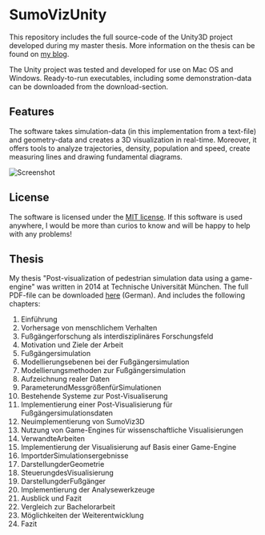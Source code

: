 # SumoVizUnity

This repository includes the full source-code of the Unity3D project developed during my master thesis. More information on the thesis can be found on [my blog](http://buechele.cc/blog/2014/8/6/master-thesis-post-visualization-of-pedestrian-simulation-data-using-a-game-engine).

The Unity project was tested and developed for use on Mac OS and Windows. Ready-to-run executables, including some demonstration-data can be downloaded from the download-section.

## Features
The software takes simulation-data (in this implementation from a text-file) and geometry-data and creates a 3D visualization in real-time. Moreover, it offers tools to analyze trajectories, density, population and speed, create measuring lines and drawing fundamental diagrams.

![Screenshot](https://raw.githubusercontent.com/danielbuechele/SumoVizUnity/master/Screenshot.png)

## License
The software is licensed under the [MIT license](http://opensource.org/licenses/MIT). If this software is used anywhere, I would be more than curios to know and will be happy to help with any problems!

## Thesis

My thesis "Post-visualization of pedestrian simulation data using a game-engine" was written in 2014 at Technische Universität München. The full PDF-file can be downloaded [here](http://buechele.cc/s/thesis.pdf) (German). And includes the following chapters:

1. Einführung
  1. Vorhersage von menschlichem Verhalten
  2. Fußgängerforschung als interdisziplinäres Forschungsfeld
  3. Motivation und Ziele der Arbeit
2. Fußgängersimulation
  1. Modellierungsebenen bei der Fußgängersimulation
  2. Modellierungsmethoden zur Fußgängersimulation
  3. Aufzeichnung realer Daten
  4. ParameterundMessgrößenfürSimulationen
  5. Bestehende Systeme zur Post-Visualiserung
3. Implementierung einer Post-Visualisierung für Fußgängersimulationsdaten
  1. Neuimplementierung von SumoViz3D
  2. Nutzung von Game-Engines für wissenschaftliche Visualisierungen
  3. VerwandteArbeiten
4. Implementierung der Visualisierung auf Basis einer Game-Engine
  1. ImportderSimulationsergebnisse
  2. DarstellungderGeometrie
  3. SteuerungdesVisualisierung
  4. DarstellungderFußgänger
  5. Implementierung der Analysewerkzeuge
5. Ausblick und Fazit
  1. Vergleich zur Bachelorarbeit
  2. Möglichkeiten der Weiterentwicklung
  3. Fazit

